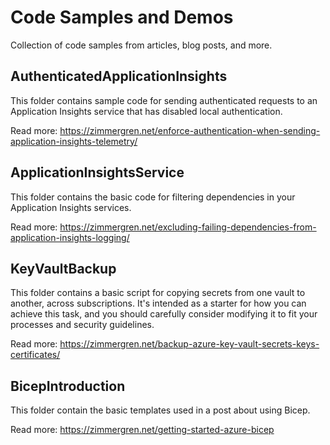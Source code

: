 # Code Samples and Demos
Collection of code samples from articles, blog posts, and more.

## AuthenticatedApplicationInsights

This folder contains sample code for sending authenticated requests to an Application Insights service that has disabled local authentication. 

Read more: https://zimmergren.net/enforce-authentication-when-sending-application-insights-telemetry/

## ApplicationInsightsService

This folder contains the basic code for filtering dependencies in your Application Insights services. 

Read more: https://zimmergren.net/excluding-failing-dependencies-from-application-insights-logging/

## KeyVaultBackup

This folder contains a basic script for copying secrets from one vault to another, across subscriptions. 
It's intended as a starter for how you can achieve this task, and you should carefully consider modifying it to fit your processes and security guidelines. 

Read more: https://zimmergren.net/backup-azure-key-vault-secrets-keys-certificates/

## BicepIntroduction

This folder contain the basic templates used in a post about using Bicep.

Read more: https://zimmergren.net/getting-started-azure-bicep
